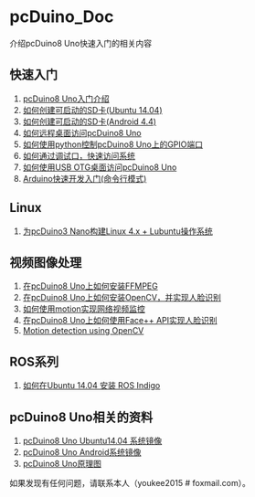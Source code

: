 # pcDuino_Doc
介绍pcDuino8 Uno快速入门的相关内容

## 快速入门
1.  [pcDuino8 Uno入门介绍](/post/2015-11-11-introduction-of-pcDuino8-Uno.md)
2.  [如何创建可启动的SD卡(Ubuntu 14.04)](/post/2015-11-11-how-to-create-bootable-sd-card-for-pcduino8-uno.md)
3.  [如何创建可启动的SD卡(Android 4.4)](https://github.com/YaoQ/pcDuino_Doc/blob/master/post/2015-11-11-how-to-create-bootable-android-sd-card.md)
4.  [如何远程桌面访问pcDuino8 Uno](https://github.com/YaoQ/pcDuino_Doc/blob/master/post/2015-11-11-how-to-remote-access-with-vncviewer.md)
5.  [如何使用python控制pcDuino8 Uno上的GPIO端口](https://github.com/YaoQ/pcDuino_Doc/blob/master/post/2015-11-08-how-to-use-python-to-control-GPIO.md)
6.  [如何通过调试口，快速访问系统](https://github.com/YaoQ/pcDuino_Doc/blob/master/post/2015-11-11-how-to-use-debug-port.md)
7.  [如何使用USB OTG桌面访问pcDuino8 Uno](https://github.com/YaoQ/pcDuino_Doc/blob/master/post/2015-11-23-how-to-use-otg-ethernet.md)
8.  [Arduino快速开发入门(命令行模式)](https://github.com/YaoQ/pcDuino_Doc/blob/master/post/2015-11-11-arduino-quick-start.md)

## Linux
1. [为pcDuino3 Nano构建Linux 4.x + Lubuntu操作系统](/post/2015-11-13-port-Linux4.x-and-lubuntu-on-pcduino3-nano.md)

## 视频图像处理
1. [在pcDuino8 Uno上如何安装FFMPEG](https://github.com/YaoQ/pcDuino_Doc/blob/master/post/2015-11-10-how-to-install-ffmpeg.md)
2. [在pcDuino8 Uno上如何安装OpenCV，并实现人脸识别](https://github.com/YaoQ/pcDuino_Doc/blob/master/post/2015-11-09-how-to-install-opencv-on-pcduino8-uno.md)
3. [如何使用motion实现网络视频监控](https://github.com/YaoQ/pcDuino_Doc/blob/master/post/2015-11-11-how-to-use-motion-to-implement-network-video-monitoring.md)
4. [在pcDuino8 Uno上如何使用Face++ API实现人脸识别](https://github.com/YaoQ/pcDuino_Doc/blob/master/post/2015-11-14-how-to-use-faceplusplus.md)
5. [Motion detection using OpenCV](https://github.com/YaoQ/pcDuino_Doc/blob/master/post/2015-11-18-motion-detection.md)

## ROS系列
1. [如何在Ubuntu 14.04 安装 ROS Indigo](https://github.com/YaoQ/pcDuino_Doc/blob/master/post/2015-11-11-how-to-install-ros-indigo.md)

## pcDuino8 Uno相关的资料
1. [pcDuino8 Uno Ubuntu14.04 系统镜像](https://s3.amazonaws.com/pcduino/Images/pcduino8/pcDuino8Uno/pcduino8_ubuntu_14.04_20151023.7z)
2. [pcDuino8 Uno Android系统镜像](https://s3.amazonaws.com/pcduino/Images/pcduino8/pcDuino8Uno/Android/pcduino8_android_20150913.img)
3. [pcDuino8 Uno原理图](/resource/pcduino8_uno_schematic.pdf)

如果发现有任何问题，请联系本人（youkee2015 # foxmail.com）。

